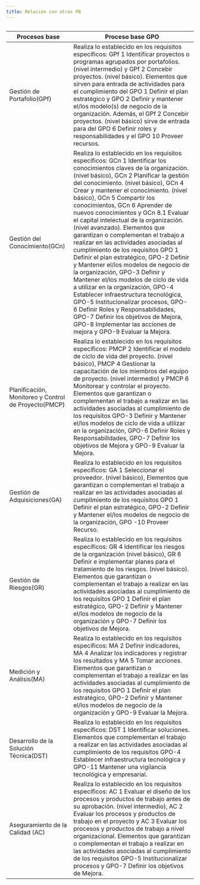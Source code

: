 ```yaml
---
title: Relación con otros PB
---
```


##

| Procesos base                                        | Proceso base GPO                                                                                                                                                                                                                                                                                                                                                                                                                                                                                                                                                                                                                                                                                                                                                                                                                                                                                                                                                                       |
| ---------------------------------------------------- | -------------------------------------------------------------------------------------------------------------------------------------------------------------------------------------------------------------------------------------------------------------------------------------------------------------------------------------------------------------------------------------------------------------------------------------------------------------------------------------------------------------------------------------------------------------------------------------------------------------------------------------------------------------------------------------------------------------------------------------------------------------------------------------------------------------------------------------------------------------------------------------------------------------------------------------------------------------------------------------- |
| Gestión de Portafolio(GPf)                           | Realiza lo establecido en los requisitos específicos: GPf 1 Identificar proyectos o programas agrupados por portafolios. (nivel intermedio) y GPf 2 Concebir proyectos. (nivel básico). Elementos que sirven para entrada de actividades para el cumplimiento del GPO 1 Definir el plan estratégico y GPO 2 Definir y mantener el/los modelo(s) de negocio de la organización. Además, el GPf 2 Concebir proyectos. (nivel básico) sirve de entrada para del GPO 6 Definir roles y responsabilidades y el GPO 10 Proveer recursos.                                                                                                                                                                                                                                                                                                                                                                                                                                                     |
| Gestión del Conocimiento(GCn)                        | Realiza lo establecido en los requisitos específicos: GCn 1 Identificar los conocimientos claves de la organización. (nivel básico), GCn 2 Planificar la gestión del conocimiento. (nivel básico), GCn 4 Crear y mantener el conocimiento. (nivel básico), GCn 5 Compartir los conocimientos, GCn 6 Aprender de nuevos conocimientos y GCn 8.1 Evaluar el capital intelectual de la organización. (nivel avanzado). Elementos que garantizan o complementan el trabajo a realizar en las actividades asociadas al cumplimiento de los requisitos GPO 1 Definir el plan estratégico, GPO-2 Definir y Mantener el/los modelos de negocio de la organización, GPO-3 Definir y Mantener el/los modelos de ciclo de vida a utilizar en la organización, GPO-4 Establecer infraestructura tecnológica, GPO-5 Institucionalizar procesos, GPO-6 Definir Roles y Responsabilidades, GPO-7 Definir los objetivos de Mejora, GPO-8 Implementar las acciones de mejora y GPO-9 Evaluar la Mejora. |
| Planificación, Monitoreo y Control de Proyecto(PMCP) | Realiza lo establecido en los requisitos específicos: PMCP 2 Identificar el modelo de ciclo de vida del proyecto. (nivel básico), PMCP 4 Gestionar la capacitación de los miembros del equipo de proyecto. (nivel intermedio) y PMCP 6 Monitorear y controlar el proyecto. Elementos que garantizan o complementan el trabajo a realizar en las actividades asociadas al cumplimiento de los requisitos GPO-3 Definir y Mantener el/los modelos de ciclo de vida a utilizar en la organización, GPO-6 Definir Roles y Responsabilidades, GPO-7 Definir los objetivos de Mejora y GPO-9 Evaluar la Mejora.                                                                                                                                                                                                                                                                                                                                                                              |
| Gestión de Adquisiciones(GA)                         | Realiza lo establecido en los requisitos específicos: GA 1 Seleccionar el proveedor. (nivel básico), Elementos que garantizan o complementan el trabajo a realizar en las actividades asociadas al cumplimiento de los requisitos GPO 1 Definir el plan estratégico, GPO-2 Definir y Mantener el/los modelos de negocio de la organización, GPO -10 Proveer Recurso.                                                                                                                                                                                                                                                                                                                                                                                                                                                                                                                                                                                                                   |
| Gestión de Riesgos(GR)                               | Realiza lo establecido en los requisitos específicos: GR 4 Identificar los riesgos de la organización (nivel básico), GR 6 Definir e implementar planes para el tratamiento de los riesgos. (nivel básico). Elementos que garantizan o complementan el trabajo a realizar en las actividades asociadas al cumplimiento de los requisitos GPO 1 Definir el plan estratégico, GPO-2 Definir y Mantener el/los modelos de negocio de la organización y GPO-7 Definir los objetivos de Mejora.                                                                                                                                                                                                                                                                                                                                                                                                                                                                                             |
| Medición y Análisis(MA)                              | Realiza lo establecido en los requisitos específicos: MA 2 Definir indicadores, MA 4 Analizar los indicadores y registrar los resultados y MA 5 Tomar acciones. Elementos que garantizan o complementan el trabajo a realizar en las actividades asociadas al cumplimiento de los requisitos GPO 1 Definir el plan estratégico, GPO-2 Definir y Mantener el/los modelos de negocio de la organización y GPO-9 Evaluar la Mejora.                                                                                                                                                                                                                                                                                                                                                                                                                                                                                                                                                       |
| Desarrollo de la Solución Técnica(DST)               | Realiza lo establecido en los requisitos específicos: DST 1 Identificar soluciones. Elementos que complementan el trabajo a realizar en las actividades asociadas al cumplimiento de los requisitos GPO-4 Establecer infraestructura tecnológica y GPO-11 Mantener una vigilancia tecnológica y empresarial.                                                                                                                                                                                                                                                                                                                                                                                                                                                                                                                                                                                                                                                                           |
| Aseguramiento de la Calidad (AC)                     | Realiza lo establecido en los requisitos específicos: AC 1 Evaluar el diseño de los procesos y productos de trabajo antes de su aprobación. (nivel intermedio), AC 2 Evaluar los procesos y productos de trabajo en el proyecto y AC 3 Evaluar los procesos y productos de trabajo a nivel organizacional. Elementos que garantizan o complementan el trabajo a realizar en las actividades asociadas al cumplimiento de los requisitos GPO-5 Institucionalizar procesos y GPO-7 Definir los objetivos de Mejora.                                                                                                                                                                                                                                                                                                                                                                                                                                                                      |
